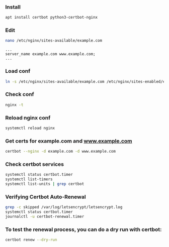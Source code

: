 ### Install
```sh
apt install certbot python3-certbot-nginx
```

### Edit
```sh
nano /etc/nginx/sites-available/example.com
```

```
...
server_name example.com www.example.com;
...
```

### Load conf
```sh
ln -s /etc/nginx/sites-available/example.com /etc/nginx/sites-enabled/example.com
```

### Check conf
```sh
nginx -t
```

### Reload nginx conf
```sh
systemctl reload nginx
```

### Get certs for example.com and www.example.com
```sh
certbot --nginx -d example.com -d www.example.com
```

### Check certbot services
```sh
systemctl status certbot.timer
systemctl list-timers
systemctl list-units | grep certbot
```

### Verifying Certbot Auto-Renewal
```sh
grep -c skipped /var/log/letsencrypt/letsencrypt.log
systemctl status certbot.timer
journalctl -u certbot-renewal.timer
```

### To test the renewal process, you can do a dry run with certbot:
```sh
certbot renew --dry-run
```
